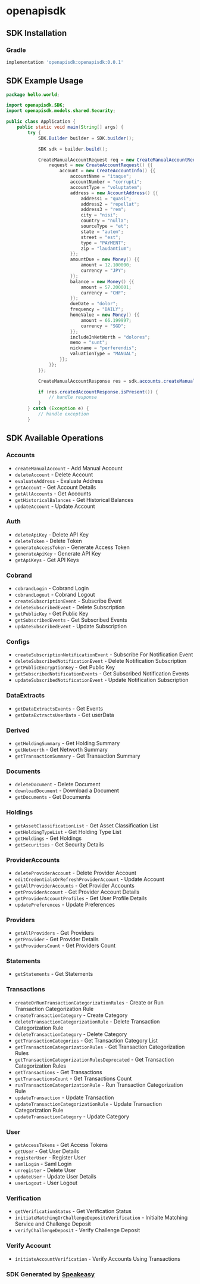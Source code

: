 # openapisdk

<!-- Start SDK Installation -->
## SDK Installation

### Gradle

```groovy
implementation 'openapisdk:openapisdk:0.0.1'
```
<!-- End SDK Installation -->

## SDK Example Usage
<!-- Start SDK Example Usage -->
```java
package hello.world;

import openapisdk.SDK;
import openapisdk.models.shared.Security;

public class Application {
    public static void main(String[] args) {
        try {
            SDK.Builder builder = SDK.builder();

            SDK sdk = builder.build();

            CreateManualAccountRequest req = new CreateManualAccountRequest() {{
                request = new CreateAccountRequest() {{
                    account = new CreateAccountInfo() {{
                        accountName = "itaque";
                        accountNumber = "corrupti";
                        accountType = "voluptatem";
                        address = new AccountAddress() {{
                            address1 = "quasi";
                            address2 = "repellat";
                            address3 = "rem";
                            city = "nisi";
                            country = "nulla";
                            sourceType = "et";
                            state = "autem";
                            street = "est";
                            type = "PAYMENT";
                            zip = "laudantium";
                        }};
                        amountDue = new Money() {{
                            amount = 12.100000;
                            currency = "JPY";
                        }};
                        balance = new Money() {{
                            amount = 57.200001;
                            currency = "CHF";
                        }};
                        dueDate = "dolor";
                        frequency = "DAILY";
                        homeValue = new Money() {{
                            amount = 66.199997;
                            currency = "SGD";
                        }};
                        includeInNetWorth = "dolores";
                        memo = "sunt";
                        nickname = "perferendis";
                        valuationType = "MANUAL";
                    }};
                }};
            }};

            CreateManualAccountResponse res = sdk.accounts.createManualAccount(req);

            if (res.createdAccountResponse.isPresent()) {
                // handle response
            }
        } catch (Exception e) {
            // handle exception
        }
```
<!-- End SDK Example Usage -->

<!-- Start SDK Available Operations -->
## SDK Available Operations

### Accounts

* `createManualAccount` - Add Manual Account
* `deleteAccount` - Delete Account
* `evaluateAddress` - Evaluate Address
* `getAccount` - Get Account Details
* `getAllAccounts` - Get Accounts
* `getHistoricalBalances` - Get Historical Balances
* `updateAccount` - Update Account

### Auth

* `deleteApiKey` - Delete API Key
* `deleteToken` - Delete Token
* `generateAccessToken` - Generate Access Token
* `generateApiKey` - Generate API Key
* `getApiKeys` - Get API Keys

### Cobrand

* `cobrandLogin` - Cobrand Login
* `cobrandLogout` - Cobrand Logout
* `createSubscriptionEvent` - Subscribe Event
* `deleteSubscribedEvent` - Delete Subscription
* `getPublicKey` - Get Public Key
* `getSubscribedEvents` - Get Subscribed Events
* `updateSubscribedEvent` - Update Subscription

### Configs

* `createSubscriptionNotificationEvent` - Subscribe For Notification Event
* `deleteSubscribedNotificationEvent` - Delete Notification Subscription
* `getPublicEncryptionKey` - Get Public Key
* `getSubscribedNotificationEvents` - Get Subscribed Notification Events
* `updateSubscribedNotificationEvent` - Update Notification Subscription

### DataExtracts

* `getDataExtractsEvents` - Get Events
* `getDataExtractsUserData` - Get userData

### Derived

* `getHoldingSummary` - Get Holding Summary
* `getNetworth` - Get Networth Summary
* `getTransactionSummary` - Get Transaction Summary

### Documents

* `deleteDocument` - Delete Document
* `downloadDocument` - Download a Document
* `getDocuments` - Get Documents

### Holdings

* `getAssetClassificationList` - Get Asset Classification List
* `getHoldingTypeList` - Get Holding Type List
* `getHoldings` - Get Holdings
* `getSecurities` - Get Security Details

### ProviderAccounts

* `deleteProviderAccount` - Delete Provider Account
* `editCredentialsOrRefreshProviderAccount` - Update Account
* `getAllProviderAccounts` - Get Provider Accounts
* `getProviderAccount` - Get Provider Account Details
* `getProviderAccountProfiles` - Get User Profile Details
* `updatePreferences` - Update Preferences

### Providers

* `getAllProviders` - Get Providers
* `getProvider` - Get Provider Details
* `getProvidersCount` - Get Providers Count

### Statements

* `getStatements` - Get Statements

### Transactions

* `createOrRunTransactionCategorizationRules` - Create or Run Transaction Categorization Rule
* `createTransactionCategory` - Create Category
* `deleteTransactionCategorizationRule` - Delete Transaction Categorization Rule
* `deleteTransactionCategory` - Delete Category
* `getTransactionCategories` - Get Transaction Category List
* `getTransactionCategorizationRules` - Get Transaction Categorization Rules
* `getTransactionCategorizationRulesDeprecated` - Get Transaction Categorization Rules
* `getTransactions` - Get Transactions
* `getTransactionsCount` - Get Transactions Count
* `runTransactionCategorizationRule` - Run Transaction Categorization Rule
* `updateTransaction` - Update Transaction
* `updateTransactionCategorizationRule` - Update Transaction Categorization Rule
* `updateTransactionCategory` - Update Category

### User

* `getAccessTokens` - Get Access Tokens
* `getUser` - Get User Details
* `registerUser` - Register User
* `samlLogin` - Saml Login
* `unregister` - Delete User
* `updateUser` - Update User Details
* `userLogout` - User Logout

### Verification

* `getVerificationStatus` - Get Verification Status
* `initiateMatchingOrChallengeDepositeVerification` - Initiaite Matching Service and Challenge Deposit
* `verifyChallengeDeposit` - Verify Challenge Deposit

### Verify Account

* `initiateAccountVerification` - Verify Accounts Using Transactions

<!-- End SDK Available Operations -->

### SDK Generated by [Speakeasy](https://docs.speakeasyapi.dev/docs/using-speakeasy/client-sdks)

